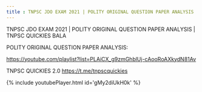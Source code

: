 ```yaml
---
title : TNPSC JDO EXAM 2021 | POLITY ORIGINAL QUESTION PAPER ANALYSIS | TNPSC QUICKIES BALA
---
```


TNPSC JDO EXAM 2021 | POLITY ORIGINAL QUESTION PAPER ANALYSIS | TNPSC QUICKIES BALA

POLITY ORIGINAL QUESTION PAPER ANALYSIS:

https://youtube.com/playlist?list=PLAiCX_g9zmGhblUj-cAooRoAXkydN81Av

TNPSC QUICKIES 2.0
https://t.me/tnpscquickies



{% include youtubePlayer.html id='gMy2diUkH0k' %}
